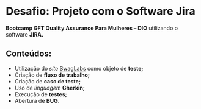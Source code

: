 # Desafio: Projeto com o Software Jira
**Bootcamp GFT Quality Assurance Para Mulheres – DIO** utilizando o software **JIRA.**

## Conteúdos:
- Utilização do _site_ [SwagLabs](https://www.saucedemo.com/) como objeto de **teste;**
- Criação de **fluxo de trabalho;**
- Criação de **caso de teste;**
- Uso de _linguagem_ **Gherkin;**
- Execução de **testes;**
- Abertura de **BUG.**
